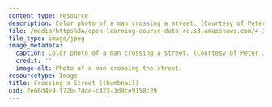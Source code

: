 ```yaml
---
content_type: resource
description: Color photo of a man crossing a street. (Courtesy of Peter Jamieson.)
file: /media/https%3A/open-learning-course-data-rc.s3.amazonaws.com/4-343-photography-and-related-media-fall-2002/2e66d4e9f72b7ddec4233d9ce9158c29_4-343f02-th.jpg
file_type: image/jpeg
image_metadata:
  caption: Color photo of a man crossing a street. (Courtesy of Peter Jamieson.)
  credit: ''
  image-alt: Photo of a man crossing the street.
resourcetype: Image
title: Crossing a Street (thumbnail)
uid: 2e66d4e9-f72b-7dde-c423-3d9ce9158c29
---
```

